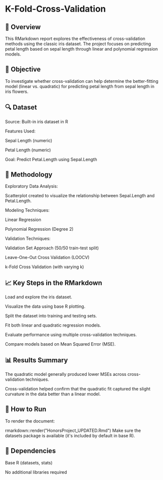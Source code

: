 # K-Fold-Cross-Validation
## 📘 Overview
This RMarkdown report explores the effectiveness of cross-validation methods using the classic iris dataset. The project focuses on predicting petal length based on sepal length through linear and polynomial regression models.

## 🧠 Objective
To investigate whether cross-validation can help determine the better-fitting model (linear vs. quadratic) for predicting petal length from sepal length in iris flowers.

## 🔍 Dataset
Source: Built-in iris dataset in R

Features Used:

Sepal Length (numeric)

Petal Length (numeric)

Goal: Predict Petal.Length using Sepal.Length

## 🧪 Methodology
Exploratory Data Analysis:

Scatterplot created to visualize the relationship between Sepal.Length and Petal.Length.

Modeling Techniques:

Linear Regression

Polynomial Regression (Degree 2)

Validation Techniques:

Validation Set Approach (50/50 train-test split)

Leave-One-Out Cross Validation (LOOCV)

k-Fold Cross Validation (with varying k)

## 📈 Key Steps in the RMarkdown
Load and explore the iris dataset.

Visualize the data using base R plotting.

Split the dataset into training and testing sets.

Fit both linear and quadratic regression models.

Evaluate performance using multiple cross-validation techniques.

Compare models based on Mean Squared Error (MSE).

## 📊 Results Summary
The quadratic model generally produced lower MSEs across cross-validation techniques.

Cross-validation helped confirm that the quadratic fit captured the slight curvature in the data better than a linear model.

## 💾 How to Run
To render the document:

rmarkdown::render("HonorsProject_UPDATED.Rmd")
Make sure the datasets package is available (it's included by default in base R).

## 📌 Dependencies
Base R (datasets, stats)

No additional libraries required
